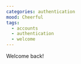 ```yaml
---
categories: authentication
mood: Cheerful
tags:
  - accounts
  - authentication
  - welcome
---
```


Welcome back!
